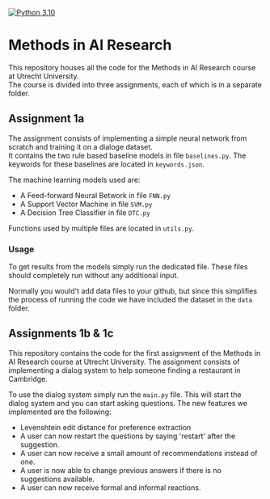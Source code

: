 [![Python 3.10](https://img.shields.io/badge/python-3.10-blue.svg)](https://www.python.org/downloads/release/python-3100/)
# Methods in AI Research
This repository houses all the code for the Methods in AI Research course at Utrecht University.\
The course is divided into three assignments, each of which is in a separate folder.

## Assignment 1a
The assignment consists of implementing a simple neural network from scratch and training it on a dialoge dataset.\
It contains the two rule based baseline models in file `baselines.py`.
The keywords for these baselines are located in `keywords.json`.

The machine learning models used are:
- A Feed-forward Neural Betwork in file `FNN.py`
- A Support Vector Machine in file `SVM.py`
- A Decision Tree Classifier in file `DTC.py`

Functions used by multiple files are located in `utils.py`.

### Usage
To get results from the models simply run the dedicated file.
These files should completely run without any additional input.

Normally you would't add data files to your github, but since this simplifies the process of running the code we have included the dataset in the `data` folder.

## Assignments 1b & 1c
This repository contains the code for the first assignment of the Methods in AI Research course at Utrecht University. The assignment consists of implementing a dialog system to help someone finding a restaurant in Cambridge.

To use the dialog system simply run the `main.py` file. This will start the dialog system and you can start asking questions.
The new features we implemented are the following:
- Levenshtein edit distance for preference extraction
- A user can now restart the questions by saying 'restart' after the suggestion.
- A user can now receive a small amount of recommendations instead of one.
- A user is now able to change previous answers if there is no suggestions available.
- A user can now receive formal and informal reactions.
